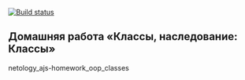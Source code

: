 [![Build status](https://ci.appveyor.com/api/projects/status/yygftd6cnhsx08gf?svg=true)](https://ci.appveyor.com/project/a-naraikin/ajs-homework-oop-classes)
## Домашняя работа «Классы, наследование: Классы»
netology_ajs-homework_oop_classes
